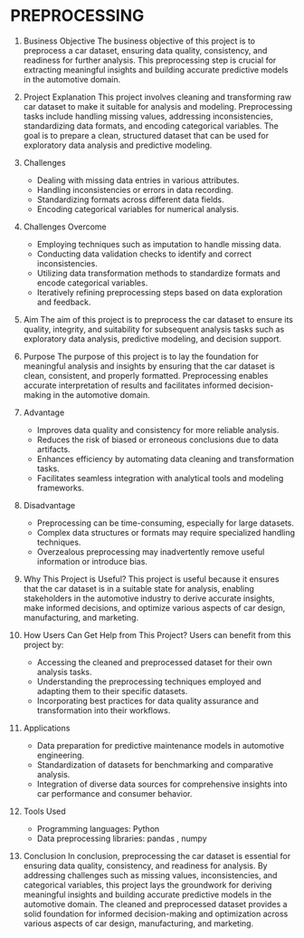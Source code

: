 # PREPROCESSING

1. Business Objective
   The business objective of this project is to preprocess a car dataset, ensuring data quality, consistency, and readiness for further analysis. This preprocessing step is crucial for extracting meaningful insights and building accurate predictive models in the automotive domain.

2. Project Explanation
   This project involves cleaning and transforming raw car dataset to make it suitable for analysis and modeling. Preprocessing tasks include handling missing values, addressing inconsistencies, standardizing data formats, and encoding categorical variables. The goal is to prepare a clean, structured dataset that can be used for exploratory data analysis and predictive modeling.

3. Challenges
   - Dealing with missing data entries in various attributes.
   - Handling inconsistencies or errors in data recording.
   - Standardizing formats across different data fields.
   - Encoding categorical variables for numerical analysis.

4. Challenges Overcome
   - Employing techniques such as imputation to handle missing data.
   - Conducting data validation checks to identify and correct inconsistencies.
   - Utilizing data transformation methods to standardize formats and encode categorical variables.
   - Iteratively refining preprocessing steps based on data exploration and feedback.

5. Aim
   The aim of this project is to preprocess the car dataset to ensure its quality, integrity, and suitability for subsequent analysis tasks such as exploratory data analysis, predictive modeling, and decision support.

6. Purpose
   The purpose of this project is to lay the foundation for meaningful analysis and insights by ensuring that the car dataset is clean, consistent, and properly formatted. Preprocessing enables accurate interpretation of results and facilitates informed decision-making in the automotive domain.

7. Advantage
   - Improves data quality and consistency for more reliable analysis.
   - Reduces the risk of biased or erroneous conclusions due to data artifacts.
   - Enhances efficiency by automating data cleaning and transformation tasks.
   - Facilitates seamless integration with analytical tools and modeling frameworks.

8. Disadvantage
   - Preprocessing can be time-consuming, especially for large datasets.
   - Complex data structures or formats may require specialized handling techniques.
   - Overzealous preprocessing may inadvertently remove useful information or introduce bias.

9. Why This Project is Useful?
   This project is useful because it ensures that the car dataset is in a suitable state for analysis, enabling stakeholders in the automotive industry to derive accurate insights, make informed decisions, and optimize various aspects of car design, manufacturing, and marketing.

10. How Users Can Get Help from This Project?
    Users can benefit from this project by:
    - Accessing the cleaned and preprocessed dataset for their own analysis tasks.
    - Understanding the preprocessing techniques employed and adapting them to their specific datasets.
    - Incorporating best practices for data quality assurance and transformation into their workflows.

11. Applications
    - Data preparation for predictive maintenance models in automotive engineering.
    - Standardization of datasets for benchmarking and comparative analysis.
    - Integration of diverse data sources for comprehensive insights into car performance and consumer behavior.

12. Tools Used
    - Programming languages: Python
    - Data preprocessing libraries: pandas , numpy 
13. Conclusion
    In conclusion, preprocessing the car dataset is essential for ensuring data quality, consistency, and readiness for analysis. By addressing challenges such as missing values, inconsistencies, and categorical variables, this project lays the groundwork for deriving meaningful insights and building accurate predictive models in the automotive domain. The cleaned and preprocessed dataset provides a solid foundation for informed decision-making and optimization across various aspects of car design, manufacturing, and marketing.
